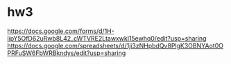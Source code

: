 # hw3
https://docs.google.com/forms/d/1H-lipY5OfD62uRwb8L42_cWTVRE2Ltawxwkl15ewhq0/edit?usp=sharing
https://docs.google.com/spreadsheets/d/1ji3zNHpbdQv8PlgK3OBNYAot0OPRFuSW6FbWRBkndys/edit?usp=sharing
